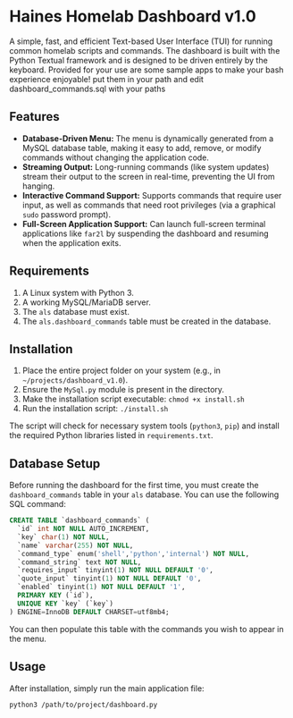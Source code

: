 # Haines Homelab Dashboard v1.0

A simple, fast, and efficient Text-based User Interface (TUI) for running common homelab scripts and commands. The dashboard is built with the Python Textual framework and is designed to be driven entirely by the keyboard.
Provided for your use are some sample apps to make your bash experience enjoyable! put them in your path and edit dashboard_commands.sql with your paths

## Features

-   **Database-Driven Menu:** The menu is dynamically generated from a MySQL database table, making it easy to add, remove, or modify commands without changing the application code.
-   **Streaming Output:** Long-running commands (like system updates) stream their output to the screen in real-time, preventing the UI from hanging.
-   **Interactive Command Support:** Supports commands that require user input, as well as commands that need root privileges (via a graphical `sudo` password prompt).
-   **Full-Screen Application Support:** Can launch full-screen terminal applications like `far2l` by suspending the dashboard and resuming when the application exits.

## Requirements

1.  A Linux system with Python 3.
2.  A working MySQL/MariaDB server.
3.  The `als` database must exist.
4.  The `als.dashboard_commands` table must be created in the database.

## Installation

1.  Place the entire project folder on your system (e.g., in `~/projects/dashboard_v1.0`).
2.  Ensure the `MySql.py` module is present in the directory.
3.  Make the installation script executable: `chmod +x install.sh`
4.  Run the installation script: `./install.sh`

The script will check for necessary system tools (`python3`, `pip`) and install the required Python libraries listed in `requirements.txt`.

## Database Setup

Before running the dashboard for the first time, you must create the `dashboard_commands` table in your `als` database. You can use the following SQL command:

```sql
CREATE TABLE `dashboard_commands` (
  `id` int NOT NULL AUTO_INCREMENT,
  `key` char(1) NOT NULL,
  `name` varchar(255) NOT NULL,
  `command_type` enum('shell','python','internal') NOT NULL,
  `command_string` text NOT NULL,
  `requires_input` tinyint(1) NOT NULL DEFAULT '0',
  `quote_input` tinyint(1) NOT NULL DEFAULT '0',
  `enabled` tinyint(1) NOT NULL DEFAULT '1',
  PRIMARY KEY (`id`),
  UNIQUE KEY `key` (`key`)
) ENGINE=InnoDB DEFAULT CHARSET=utf8mb4;
```

You can then populate this table with the commands you wish to appear in the menu.

## Usage

After installation, simply run the main application file:
```bash
python3 /path/to/project/dashboard.py
```
